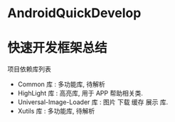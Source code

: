 # AndroidQuickDevelop

<h1>快速开发框架总结</h1>

项目依赖库列表
- Common 库 : 多功能库, 待解析
- HighLight 库 : 高亮库, 用于 APP 帮助相关类.
- Universal-Image-Loader 库 : 图片 下载 缓存 展示 库.
- Xutils 库 : 多功能库, 待解析


